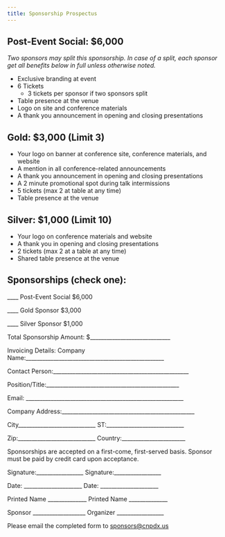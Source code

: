 ```yaml
---
title: Sponsorship Prospectus
---
```


## Post-Event Social: $6,000

_Two sponsors may split this sponsorship. In case of a split, each sponsor get all benefits below in full unless otherwise noted._

- Exclusive branding at event
- 6 Tickets
  - 3 tickets per sponsor if two sponsors split
- Table presence at the venue
- Logo on site and conference materials
- A thank you announcement in opening and closing presentations

## Gold: $3,000 (Limit 3)

- Your logo on banner at conference site, conference materials, and website
- A mention in all conference-related announcements
- A thank you announcement in opening and closing presentations
- A 2 minute promotional spot during talk intermissions
- 5 tickets (max 2 at table at any time)
- Table presence at the venue

## Silver: $1,000 (Limit 10)

- Your logo on conference materials and website
- A thank you in opening and closing presentations
- 2 tickets (max 2 at a table at any time)
- Shared table presence at the venue

## Sponsorships (check one):

____    Post-Event Social $6,000

____    Gold Sponsor $3,000

____    Silver Sponsor $1,000

Total Sponsorship Amount:       $_____________________________

Invoicing Details:
Company Name:__________________________________________________

Contact Person:_________________________________________________

Position/Title:________________________________________________
 
Email: _________________________________________________________

Company Address:________________________________________________

City____________________________ ST:____________________________

Zip:____________________________ Country:_______________________

Sponsorships are accepted on a first-come, first-served basis.
Sponsor must be paid by credit card upon acceptance.

Signature:_________________     Signature:_________________

Date: _____________________     Date: _____________________ 

Printed Name ______________     Printed Name ______________

Sponsor ___________________     Organizer _________________

Please email the completed form to sponsors@cnpdx.us